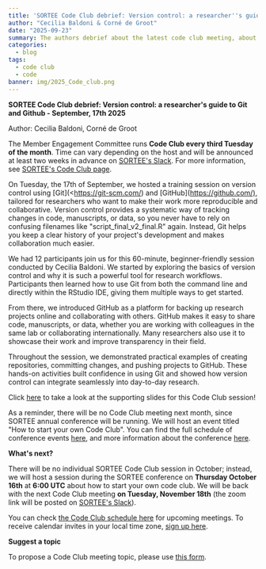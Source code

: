 ```yaml
---
title: 'SORTEE Code Club debrief: Version control: a researcher''s guide to Git and Github'
author: "Cecilia Baldoni & Corné de Groot"
date: "2025-09-23"
summary: The authors debrief about the latest code club meeting, about version control using Git and Github!
categories:
  - blog
tags:
  - code club
  - code
banner: img/2025_Code_club.png
---
```



**SORTEE Code Club debrief: Version control: a researcher's guide to Git and Github - September, 17th 2025**

Author: Cecilia Baldoni, Corné de Groot

The Member Engagement Committee runs **Code Club every third Tuesday of the month**. Time can vary depending on the host and will be announced at least two weeks in advance on [SORTEE's Slack](https://sortee.org/join). For more information, see [SORTEE's Code Club page](https://www.sortee.org/code_club/).

On Tuesday, the 17th of September, we hosted a training session on version control using [Git](<https://git-scm.com/) and [GitHub](<https://github.com/),> tailored for researchers who want to make their work more reproducible and collaborative. Version control provides a systematic way of tracking changes in code, manuscripts, or data, so you never have to rely on confusing filenames like "script_final_v2_final.R" again. Instead, Git helps you keep a clear history of your project's development and makes collaboration much easier.

We had 12 participants join us for this 60-minute, beginner-friendly session conducted by Cecilia Baldoni. We started by exploring the basics of version control and why it is such a powerful tool for research workflows. Participants then learned how to use Git from both the command line and directly within the RStudio IDE, giving them multiple ways to get started.

From there, we introduced GitHub as a platform for backing up research projects online and collaborating with others. GitHub makes it easy to share code, manuscripts, or data, whether you are working with colleagues in the same lab or collaborating internationally. Many researchers also use it to showcase their work and improve transparency in their field.

Throughout the session, we demonstrated practical examples of creating repositories, committing changes, and pushing projects to GitHub. These hands-on activities built confidence in using Git and showed how version control can integrate seamlessly into day-to-day research.

Click [here](https://cecibaldoni.quarto.pub/version-control/#/title-slide) to take a look at the supporting slides for this Code Club session!

As a reminder, there will be no Code Club meeting next month, since SORTEE annual conference will be running. We will host an event titled "How to start your own Code Club". You can find the full schedule of conference events [here](https://conf-sortee.shinyapps.io/program-app/), and more information about the conference [here](https://sortee.org/upcoming/). 

**What's next?**

There will be no individual SORTEE Code Club session in October; instead, we will host a session during the SORTEE conference on **Thursday October 16th** at **6:00 UTC** about how to start your own code club. We will be back with the next Code Club meeting **on Tuesday, November 18th** (the zoom link will be posted on [SORTEE's Slack](https://sortee.org/join/)). 

You can check [the Code Club schedule here](https://docs.google.com/spreadsheets/d/1rOOOE7ghPduwtFftG0DJJf0DXVigAdcmQ0xdEwbKQXo/edit?usp=sharing) for upcoming meetings. To receive calendar invites in your local time zone, [sign up here](https://forms.gle/yKrEm6xAKZtom5kt7).

**Suggest a topic**

To propose a Code Club meeting topic, please use [this form](https://forms.gle/eZy81dUymiZNJetu8).
